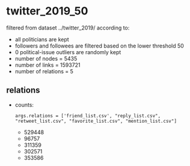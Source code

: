 # twitter_2019_50
filtered from dataset ../twitter_2019/ according to:
- all politicians are kept
- followers and followees are filtered based on the lower threshold 50
- 0 political-issue outliers are randomly kept
- number of nodes = 5435
- number of links = 1593721
- number of relations = 5

## relations
- counts:
    ```shell
    args.relations = ['friend_list.csv', "reply_list.csv", "retweet_list.csv", "favorite_list.csv", "mention_list.csv"]
    ```
    - 529448
    - 96757
    - 311359
    - 302571
    - 353586